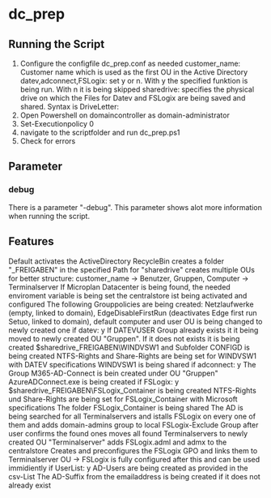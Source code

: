 # dc_prep

## Running the Script

1. Configure the configfile dc_prep.conf as needed
customer_name: Customer name which is used as the first OU in the Active Directory
datev,adconnect,FSLogix: set y or n. With y the specified funktion is being run. With n it is being skipped
sharedrive: specifies the physical drive on which the Files for Datev and FSLogix are being saved and shared. Syntax is DriveLetter:
2. Open Powershell on domaincontroller as domain-administrator
3. Set-Executionpolicy 0
4. navigate to the scriptfolder and run dc_prep.ps1
5. Check for errors

## Parameter

### debug
There is a parameter "-debug". This parameter shows alot more information when running the script.

## Features

Default
activates the ActiveDirectory RecycleBin
creates a folder "_FREIGABEN" in the specified Path for "sharedrive"
creates multiple OUs for better structure: customer_name -> Benutzer, Gruppen, Computer -> Terminalserver
If Microplan Datacenter is being found, the needed enviroment variable is being set
the centralstore ist being activated and configured
The following Grouppolicies are being created: Netzlaufwerke (empty, linked to domain), EdgeDisableFirstRun (deactivates Edge first run Setuo, linked to domain),
default computer and user OU is being changed to newly created one
if datev: y
If DATEVUSER Group already exists it it being moved to newly created OU "Gruppen". If it does not exists it is being created
$sharedrive\_FREIGABEN\WINDVSW1 and Subfolder CONFIGD is being created
NTFS-Rights and Share-Rights are being set for WINDVSW1 with DATEV specifications
WINDVSW1 is being shared
if adconnect: y
The Group M365-AD-Connect is bein created under OU "Gruppen"
AzureADConnect.exe is being created
if FSLogix: y
$sharedrive\_FREIGABEN\FSLogix_Container is being created
NTFS-Rights und Share-Rights are being set for FSLogix_Container with Microsoft specifications
The folder FSLogix_Container is being shared
The AD is being searched for all Terminalservers and istalls FSLogix on every one of them and adds domain-admins group to local FSLogix-Exclude Group after user confirms the found ones
moves all found Terminalservers to newly created OU "Terminalserver"
adds FSLogix.adml and admx to the centralstore
Creates and preconfigures the FSLogix GPO and links them to Terminalserver OU
→ FSLogix is fully configured after this and can be used immidiently
if UserList: y
AD-Users are being created as provided in the csv-List
The AD-Suffix from the emailaddress is being created if it does not already exist
